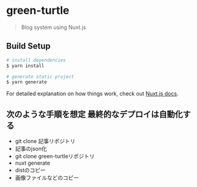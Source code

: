# green-turtle

> Blog system using Nuxt.js

## Build Setup

``` bash
# install dependencies
$ yarn install

# generate static project
$ yarn generate
```

For detailed explanation on how things work, check out [Nuxt.js docs](https://nuxtjs.org).

## 次のような手順を想定 最終的なデプロイは自動化する

- git clone 記事リポジトリ
- 記事のjson化
- git clone green-turtleリポジトリ
- nuxt generate
- distのコピー
- 画像ファイルなどのコピー
